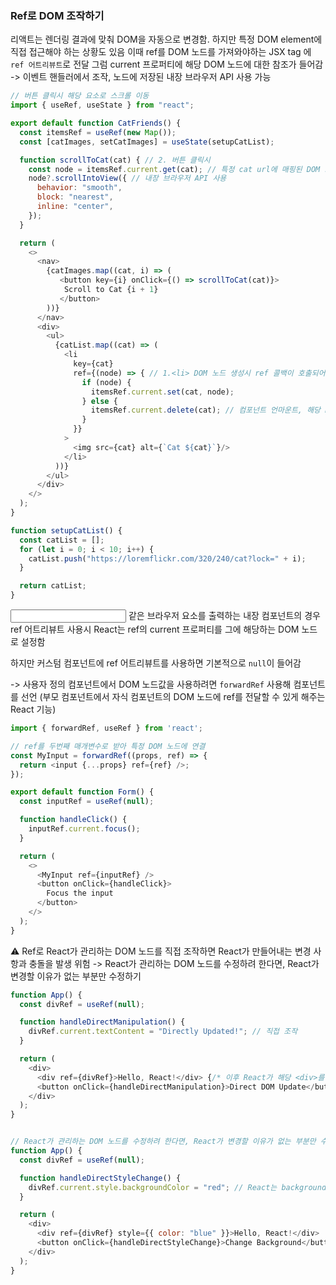 ### Ref로 DOM 조작하기

리액트는 렌더링 결과에 맞춰 DOM을 자동으로 변경함. 하지만 특정 DOM element에 직접 접근해야 하는 상황도 있음
이때 ref를 DOM 노드를 가져와야하는 JSX tag 에 `ref 어트리뷰트`로 전달
그럼 current 프로퍼티에 해당 DOM 노드에 대한 참조가 들어감 -> 이벤트 핸들러에서 조작, 노드에 저장된 내장 브라우저 API 사용 가능

```js
// 버튼 클릭시 해당 요소로 스크롤 이동
import { useRef, useState } from "react";

export default function CatFriends() {
  const itemsRef = useRef(new Map());
  const [catImages, setCatImages] = useState(setupCatList);

  function scrollToCat(cat) { // 2. 버튼 클릭시
    const node = itemsRef.current.get(cat); // 특정 cat url에 매핑된 DOM 노드를 가져옴
    node?.scrollIntoView({ // 내장 브라우저 API 사용
      behavior: "smooth",
      block: "nearest",
      inline: "center",
    });
  }

  return (
    <>
      <nav>
        {catImages.map((cat, i) => (
           <button key={i} onClick={() => scrollToCat(cat)}>
            Scroll to Cat {i + 1}
           </button>
        ))}
      </nav>
      <div>
        <ul>
          {catList.map((cat) => (
            <li
              key={cat}
              ref={(node) => { // 1.<li> DOM 노드 생성시 ref 콜백이 호출되어 DOM 노드가 itemsRef.current의 Map에 저장됨
                if (node) {
                  itemsRef.current.set(cat, node);
                } else {
                  itemsRef.current.delete(cat); // 컴포넌트 언마운트, 해당 DOM요소가 렌더링에서 제거될떄  Map에서 DOM 노드 제거
                }
              }}
            >
              <img src={cat} alt={`Cat ${cat}`}/>
            </li>
          ))}
        </ul>
      </div>
    </>
  );
}

function setupCatList() {
  const catList = [];
  for (let i = 0; i < 10; i++) {
    catList.push("https://loremflickr.com/320/240/cat?lock=" + i);
  }

  return catList;
}
```

<input /> 같은 브라우저 요소를 출력하는 내장 컴포넌트의 경우 ref 어트리뷰트 사용시 
React는 ref의 current 프로퍼티를 그에 해당하는 DOM 노드로 설정함

하지만 커스텀 컴포넌트에 ref 어트리뷰트를 사용하면 기본적으로 `null`이 들어감

-> 사용자 정의 컴포넌트에서 DOM 노드값을 사용하려면 `forwardRef` 사용해 컴포넌트를 선언 (부모 컴포넌트에서 자식 컴포넌트의 DOM 노드에 ref를 전달할 수 있게 해주는 React 기능)

```js
import { forwardRef, useRef } from 'react';

// ref를 두번째 매개변수로 받아 특정 DOM 노드에 연결
const MyInput = forwardRef((props, ref) => {
  return <input {...props} ref={ref} />;
});

export default function Form() {
  const inputRef = useRef(null);

  function handleClick() {
    inputRef.current.focus();
  }

  return (
    <>
      <MyInput ref={inputRef} />
      <button onClick={handleClick}>
        Focus the input
      </button>
    </>
  );
}
```

⚠️ Ref로 React가 관리하는 DOM 노드를 직접 조작하면 React가 만들어내는 변경 사항과 충돌을 발생 위험 -> React가 관리하는 DOM 노드를 수정하려 한다면, React가 변경할 이유가 없는 부분만 수정하기 

```js
function App() {
  const divRef = useRef(null);

  function handleDirectManipulation() {
    divRef.current.textContent = "Directly Updated!"; // 직접 조작
  }

  return (
    <div>
      <div ref={divRef}>Hello, React!</div> {/* 이후 React가 해당 <div>를 리렌더링할 경우, React는 가상 DOM 상태("Hello, React!") 로 DOM을 덮어씌워 충돌이 발생 */}
      <button onClick={handleDirectManipulation}>Direct DOM Update</button>
    </div>
  );
}


// React가 관리하는 DOM 노드를 수정하려 한다면, React가 변경할 이유가 없는 부분만 수정하기
function App() {
  const divRef = useRef(null);

  function handleDirectStyleChange() {
    divRef.current.style.backgroundColor = "red"; // React는 backgroundColor를 관리하지 않음, React가 이를 덮어쓰지 않음
  }

  return (
    <div>
      <div ref={divRef} style={{ color: "blue" }}>Hello, React!</div>
      <button onClick={handleDirectStyleChange}>Change Background</button>
    </div>
  );
}
```